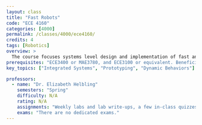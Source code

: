 ```yaml
---
layout: class
title: "Fast Robots"
code: "ECE 4160"
categories: [4000]
permalink: /classes/4000/ece4160/
credits: 4
tags: [Robotics]
overview: >
  The course focuses systems level design and implementation of fast and dynamic autonomous robots. Students will be able to design a fast autonomous car, explore dynamic behaviors, acting forces, sensors, and reactive control on an embedded processor, as well as some partial off-board computation. The course focuses on deriving design specifications from abstract problem descriptions and gaining familiarity with rapid prototyping techniques, system debugging, system evaluation, and online dissemination of work.
prerequisites: "ECE3400 or MAE3780, and ECE3100 or equivalent. Beneficial: ECE3140, MAE4180/CS3758/ECE4180, MAE4810, and CS4750/ECE4770/MAE4760."
key_topics: ["Integrated Systems", "Prototyping", "Dynamic Behaviors"]

professors:
  - name: "Dr. Elizabeth Helbling"
    semesters: "Spring"
    difficulty: N/A
    rating: N/A
    assignments: "Weekly labs and lab write-ups, a few in-class quizzes to ensure participation."
    exams: "There are no dedicated exams."
---
```

